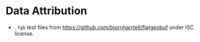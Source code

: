 # Data Attribution

- `.fgb` test files from https://github.com/bjornharrtell/flatgeobuf under ISC license.
